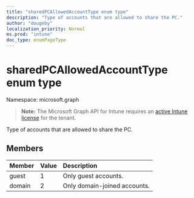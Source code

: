 ```yaml
---
title: "sharedPCAllowedAccountType enum type"
description: "Type of accounts that are allowed to share the PC."
author: "dougeby"
localization_priority: Normal
ms.prod: "intune"
doc_type: enumPageType
---
```


# sharedPCAllowedAccountType enum type

Namespace: microsoft.graph

> **Note:** The Microsoft Graph API for Intune requires an [active Intune license](https://go.microsoft.com/fwlink/?linkid=839381) for the tenant.

Type of accounts that are allowed to share the PC.

## Members
|Member|Value|Description|
|:---|:---|:---|
|guest|1|Only guest accounts.|
|domain|2|Only domain-joined accounts.|





